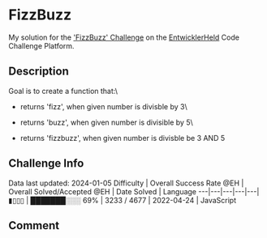 # FizzBuzz

My solution for the ['FizzBuzz' Challenge](https://platform.entwicklerheld.de/challenge/fizzbuzz?technology=JavaScript) on the [EntwicklerHeld](https://platform.entwicklerheld.de/) Code Challenge Platform.

## Description
Goal is to create a function that:\

* returns \'fizz\', when given number is divisble by 3\

* returns \'buzz\', when given number is divisible by 5\

* returns \'fizzbuzz\', when given number is divisble be 3 AND 5

## Challenge Info
Data last updated: 2024-01-05
Difficulty | Overall Success Rate @EH | Overall Solved/Accepted @EH | Date Solved | Language
---|---|---|---|---|
▮▯▯▯ | ███████░░░ 69% | 3233 / 4677 | 2022-04-24 | JavaScript

## Comment

